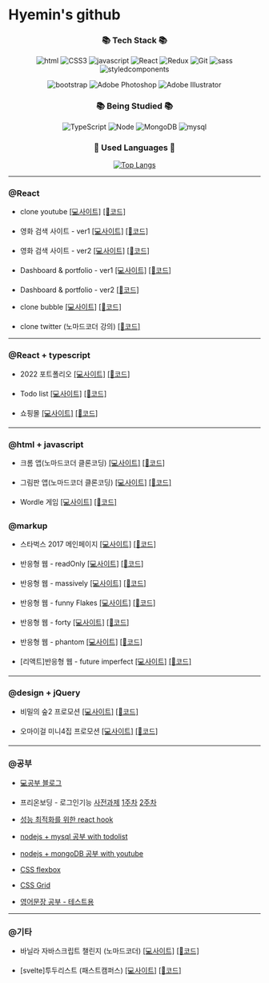 # Hyemin's github

<div align="center">

### 📚 Tech Stack 📚</h3>

![html](https://img.shields.io/badge/Html5-orange?style=flat-square&logo=html5&logoColor=white)
![CSS3](https://img.shields.io/badge/CSS3-blue?style=flat-square&logo=css3&logoColor=white)
![javascript](https://img.shields.io/badge/Javascript-FFCA28?style=flat-square&logo=javascript&logoColor=white)
![React](https://img.shields.io/badge/React-61dafb?style=flat-square&logo=React&logoColor=white)
![Redux](https://img.shields.io/badge/Redux-764ABC?style=flat-square&logo=Redux&logoColor=white)
![Git](https://img.shields.io/badge/Git-181717?style=flat-square&logo=Github&logoColor=white)
![sass](https://img.shields.io/badge/Sass-CC6699?style=flat-square&logo=Sass&logoColor=white)
![styledcomponents](https://img.shields.io/badge/styledcomponents-DB7093?style=flat-square&logo=styledcomponents&logoColor=white)

![bootstrap](https://img.shields.io/badge/Bootstrap-7952B3?style=flat-square&logo=Bootstrap&logoColor=white)
![Adobe Photoshop](https://img.shields.io/badge/AdobePhotoshop-31A8FF?style=flat-square&logo=Adobe&logoColor=white)
![Adobe Illustrator](https://img.shields.io/badge/AdobeIllustrator-FF9A00?style=flat-square&logo=Adobe&logoColor=white)

### 📚 Being Studied 📚</h3>

![TypeScript](https://img.shields.io/badge/TypeScript-3178C6?style=flat-square&logo=TypeScript&logoColor=white)
![Node](https://img.shields.io/badge/Node.js-339933?style=flat-square&logo=Node.js&logoColor=white)
![MongoDB](https://img.shields.io/badge/MongoDB-47A248e?style=flat-square&logo=MongoDB&logoColor=whit)
![mysql](https://img.shields.io/badge/mysql-4479A1?style=flat-square&logo=mysql&logoColor=whit)

### 🌈 Used Languages 🌈

[![Top Langs](https://github-readme-stats.vercel.app/api/top-langs/?username=hyemin12&layout=compact)](https://github.com/hyemin12/github-readme-stats)

</div>

---

### @React

- clone youtube
  [[💻사이트]](https://hm-youtube-clone-app.netlify.app/)
  [[🔧코드]](https://github.com/hyemin12/react-youtube-clone)

- 영화 검색 사이트 - ver1
  [[💻사이트]](https://hm-react-movie-app-version.netlify.app/)
  [[🔧코드]](https://github.com/hyemin12/react-movie-app-version1)

- 영화 검색 사이트 - ver2
  [[💻사이트]](https://react-movie-app-1f5ff8.netlify.app/)
  [[🔧코드]](https://github.com/hyemin12/react-movie-app)

- Dashboard & portfolio - ver1
  [[💻사이트]](https://lucid-yonath-d614bb.netlify.app/)
  [[🔧코드]](https://github.com/hyemin12/react-dashboard)

- Dashboard & portfolio - ver2
  [[🔧코드]](https://github.com/hyemin12/react-dashboard-app2)

- clone bubble
  [[💻사이트]](https://wizardly-hermann-7fecb3.netlify.app/)
  [[🔧코드]](https://github.com/hyemin12/gomin-talk-app)

- clone twitter (노마드코더 강의)
  [[🔧코드]](https://github.com/hyemin12/react-firebase-twitterp)

---

### @React + typescript

- 2022 포트폴리오
  [[💻사이트]](https://h-m-portfolio.netlify.app/)
  [[🔧코드]](https://github.com/hyemin12/2022_portfolio)

- Todo list
  [[💻사이트]](https://hm-tsc-todo-app.netlify.app)
  [[🔧코드]](https://github.com/hyemin12/typescript-todo-app)

- 쇼핑몰
  [[💻사이트]](https://h-m-shop.netlify.app/)
  [[🔧코드]](https://github.com/hyemin12/react-shop-practice-app/)

---

### @html + javascript

- 크롬 앱(노마드코더 클론코딩)
  [[💻사이트]](https://hyemin12.github.io/vanillaJS-chrome-app/)
  [[🔧코드]](https://github.com/hyemin12/vanillaJS-chrome-app)

- 그림판 앱(노마드코더 클론코딩)
  [[💻사이트]](https://hyemin12.github.io/vanillaJS-paint-app/)
  [[🔧코드]](https://github.com/hyemin12/vanillaJS-paint-app)

- Wordle 게임
  [[💻사이트]](https://hyemin12.github.io/vanillaJS-wordle-app/)
  [[🔧코드]](https://github.com/hyemin12/vanillaJS-wordle-app)

### @markup

- 스타벅스 2017 메인페이지
  [[💻사이트]](https://starbucks-responsive-app-ee135b.netlify.app)
  [[🔧코드]](https://github.com/hyemin12/vanilla-starbucks-app)

- 반응형 웹 - readOnly
  [[💻사이트]](https://hyemin12.github.io/responsive-webstie-readOnly/)
  [[🔧코드]](https://github.com/hyemin12/responsive-webstie-readOnly)

- 반응형 웹 - massively
  [[💻사이트]](https://hyemin12.github.io/responsive-webstie-massively/)
  [[🔧코드]](https://github.com/hyemin12/responsive-webstie-massivelyp)

- 반응형 웹 - funny Flakes
  [[💻사이트]](https://hyemin12.github.io/responsive-webstie-funnyFlakes/)
  [[🔧코드]](https://github.com/hyemin12/responsive-webstie-funnyFlakes)

- 반응형 웹 - forty
  [[💻사이트]](https://hyemin12.github.io/responsive-webstie-forty/)
  [[🔧코드]](https://github.com/hyemin12/responsive-webstie-forty/)

- 반응형 웹 - phantom
  [[💻사이트]](https://hyemin12.github.io/responsive-webstie-phantom/)
  [[🔧코드]](https://github.com/hyemin12/responsive-webstie-phantom/)

- [리액트]반응형 웹 - future imperfect
  [[💻사이트]](https://hyemin12.github.io/responsive-site-future_imperfect/)
  [[🔧코드]](https://github.com/hyemin12/responsive-site-future_imperfect)

---

### @design + jQuery

- 비밀의 숲2 프로모션
  [[💻사이트]](https://hyemin12.github.io/web-design-portfolio/01Stranger2/)
  [[🔧코드]](https://github.com/hyemin12/web-design-portfolio/01Stranger2/)

- 오마이걸 미니4집 프로모션
  [[💻사이트]](https://hyemin12.github.io/web-design-portfolio/03OHMYGIRL)
  [[🔧코드]](https://github.com/hyemin12/web-design-portfolio/03OHMYGIRL)

---

### @공부

- [💻공부 블로그](https://hyemin12.github.io)

- 프리온보딩 - 로그인기능
  [사전과제](https://github.com/hyemin12/wanted-pre-onboarding-10-FE-quest)
  [1주차](https://github.com/hyemin12/wanted-pre-onboarding-10-fe-q1)
  [2주차](https://github.com/hyemin12/wanted-pre-onboarding-10-fe-q2)

- [성능 최적화를 위한 react hook](https://github.com/hyemin12/react-hook-study)

- [nodejs + mysql 공부 with todolist](https://github.com/hyemin12/typescript-todo-nodejs)

- [nodejs + mongoDB 공부 with youtube](https://github.com/hyemin12/nodejs_mongodb)

- [CSS flexbox](https://github.com/hyemin12/css-flexbox)

- [CSS Grid](https://github.com/hyemin12/css-grid)

- [영어문장 공부 - 테스트용](https://hyemin12.github.io/1000-sentence-challenge)

---

### @기타

- 바닐라 자바스크립트 챌린지 (노마드코더)
  [[💻사이트]](https://hyemin12.github.io/vanillaJS-challenge/)
  [[🔧코드]](https://github.com/hyemin12/vanillaJS-challenge/)

- [svelte]투두리스트 (패스트캠퍼스)
  [[💻사이트]](https://mystifying-mirzakhani-7de8d4.netlify.app/)
  [[🔧코드]](https://github.com/hyemin12/svelte-todo-app)
